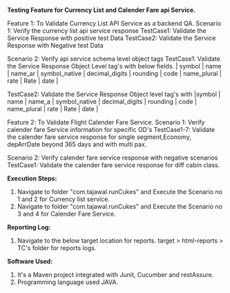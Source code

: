 **Testing Feature for Currency List and Calender Fare api Service.**

Feature 1: To Validate Currency List API Service as a backend QA.
Scenario 1: Verify the currency list api service response
TestCase1: Validate the Service Response with positive test Data
TestCase2: Validate the Service Response with Negative test Data

Scenario 2: Verify api service schema level object tags 
TestCase1: Validate the Service Response Object Level tag's with below fields.
| symbol | name | name_ar | symbol_native | decimal_digits | rounding | code | name_plural | rate | Rate | date |

TestCase2: Validate the Service Response Object level tag's with
|symbol | name | name_a  | symbol_native | decimal_digits | rounding | code | name_plural | rate | Rate | date |

Feature 2: To Validate Flight Calender Fare Service.
Scenario 1: Verify calender fare Service information for specific OD's
TestCase1-7: Validate the calender fare service response for single segment,Economy, depArrDate beyond 365 days and with multi pax.

Scenario 2: Verify calender fare service response with negative scenarios
TestCase1: Validate the calender fare service response for diff cabin class.

**Execution Steps:**

1. Navigate to folder "com.tajawal.runCukes" and Execute the Scenario no 1 and 2 for Currency list service.
2. Navigate to folder "com.tajawal.runCukes" and Execute the Scenario no 3 and 4 for Calender Fare Service.

**Reporting Log:**

1. Navigate to the below target location for reports.
     target > html-reports > TC's folder for reports logs.
     
**Software Used:** 
 
  1. It's a Maven project integrated with Junit, Cucumber and restAssure.
  2. Programming language used JAVA.  
   

